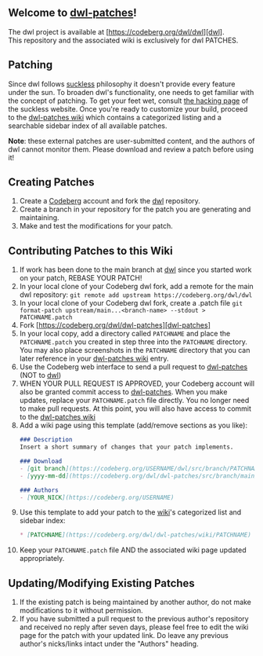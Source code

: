 ## Welcome to [dwl-patches]!  
The dwl project is available at [https://codeberg.org/dwl/dwl][dwl].  
This repository and the associated wiki is exclusively for dwl PATCHES.

## Patching
Since dwl follows [suckless] philosophy it doesn't provide every feature under the sun. To broaden dwl's functionality, one needs to get familiar with the concept of patching. To get your feet wet, consult [the hacking page] of the suckless website. Once you're ready to customize your build, proceed to the [dwl-patches wiki][wiki] which contains a categorized listing and a searchable sidebar index of all available patches.

**Note**: these external patches are user-submitted content, and the authors of dwl cannot monitor them. Please download and review a patch before using it!

## Creating Patches
1. Create a [Codeberg] account and fork the [dwl] repository.
2. Create a branch in your repository for the patch you are generating and maintaining. 
3. Make and test the modifications for your patch.

## Contributing Patches to this Wiki
1. If work has been done to the main branch at [dwl] since you started work on your patch, REBASE YOUR PATCH!
2. In your local clone of your Codeberg dwl fork, add a remote for the main dwl repository:
    `git remote add upstream https://codeberg.org/dwl/dwl`
3. In your local clone of your Codeberg dwl fork, create a .patch file
    `git format-patch upstream/main...<branch-name> --stdout > PATCHNAME.patch`
4. Fork [https://codeberg.org/dwl/dwl-patches][dwl-patches]
5. In your local copy, add a directory called `PATCHNAME` and place the `PATCHNAME.patch` you created in step three into the `PATCHNAME` directory. You may also place screenshots in the `PATCHNAME` directory that you can later reference in your [dwl-patches wiki][wiki] entry.
6. Use the Codeberg web interface to send a pull request to [dwl-patches] (NOT to [dwl])
7. WHEN YOUR PULL REQUEST IS APPROVED, your Codeberg account will also be granted commit access to [dwl-patches]. When you make updates, replace your `PATCHNAME.patch` file directly. You no longer need to make pull requests. At this point, you will also have access to commit to the [dwl-patches wiki][wiki]
8. Add a wiki page using this template (add/remove sections as you like):
    ```markdown
    ### Description
    Insert a short summary of changes that your patch implements.

    ### Download
    - [git branch](https://codeberg.org/USERNAME/dwl/src/branch/PATCHNAME)
    - [yyyy-mm-dd](https://codeberg.org/dwl/dwl-patches/src/branch/main/PATCHNAME/PATCHNAME.patch)

    ### Authors
    - [YOUR_NICK](https://codeberg.org/USERNAME)
    ```
9. Use this template to add your patch to the [wiki]'s categorized list and sidebar index:
    ```markdown
    * [PATCHNAME](https://codeberg.org/dwl/dwl-patches/wiki/PATCHNAME)
    ```
10. Keep your `PATCHNAME.patch` file AND the associated wiki page updated appropriately.

## Updating/Modifying Existing Patches
1. If the existing patch is being maintained by another author, do not make modifications to it without permission.
2. If you have submitted a pull request to the previous author's repository and received no reply after seven days, please feel free to edit the wiki page for the patch with your updated link. Do leave any previous author's nicks/links intact under the "Authors" heading.

[dwl-patches]: https://codeberg.org/dwl/dwl-patches
[Codeberg]: https://codeberg.org
[dwl]: https://codeberg.org/dwl/dwl
[wiki]: https://codeberg.org/dwl/dwl-patches/wiki
[suckless]: https://suckless.org/
[the hacking page]: https://suckless.org/hacking/
